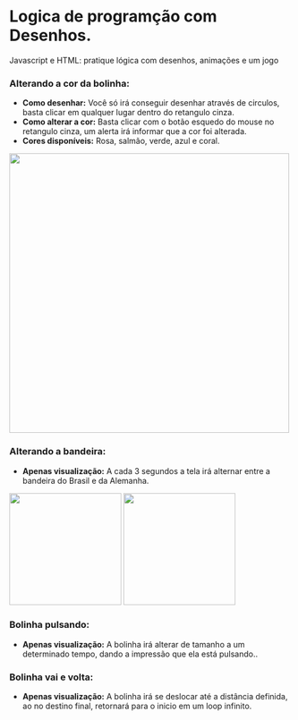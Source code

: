 # Logica de programção com Desenhos.
Javascript e HTML: pratique lógica com desenhos, animações e um jogo

<h3>Alterando a cor da bolinha:</h3>
<ul>
  <li><strong>Como desenhar:</strong> Você só irá conseguir desenhar através de circulos, basta clicar em qualquer lugar dentro do retangulo cinza.</li>
  <li><strong>Como alterar a cor:</strong>  Basta clicar com o botão esquedo do mouse no retangulo cinza, um alerta irá informar que a cor foi alterada.</li>
  <li><strong>Cores disponíveis:</strong>  Rosa, salmão, verde, azul e coral.</li>
</ul>
<img width="500px" src="https://user-images.githubusercontent.com/102433664/207156845-222a199c-3be1-4e92-96f0-d4e136f7ddef.png" />

<h3>Alterando a bandeira:</h3>
<ul>
  <li><strong>Apenas visualização:</strong> A cada 3 segundos a tela irá alternar entre a bandeira do Brasil e da Alemanha.</li>
</ul>
<div display="flex">
  <img width="200px" src="https://user-images.githubusercontent.com/102433664/207157174-418fd22e-69fd-4538-ab98-1c5c02401a44.png" />
  <img width="200px" src="https://user-images.githubusercontent.com/102433664/207157148-f69486f8-17db-43a4-b1ac-daf3623139e3.png" />
</div>

<h3>Bolinha pulsando:</h3>
<ul>
  <li><strong>Apenas visualização:</strong> A bolinha irá alterar de tamanho a um determinado tempo, dando a impressão que ela está pulsando..</li>
</ul>

<h3>Bolinha vai e volta:</h3>
<ul>
  <li><strong>Apenas visualização:</strong> A bolinha irá se deslocar até a distância definida, ao no destino final, retornará para o inicio em um loop infinito.</li>
</ul>


